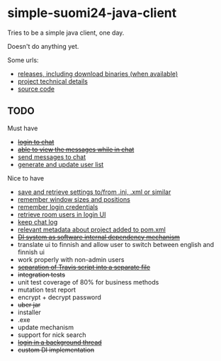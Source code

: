simple-suomi24-java-client
==========================

Tries to be a simple java client, one day.

Doesn't do anything yet.

Some urls:

 - [releases, including download binaries (when available)](https://github.com/eis/simple-suomi24-java-client/releases)
 - [project technical details](http://eis.github.io/simple-suomi24-java-client)
 - [source code](https://github.com/eis/simple-suomi24-java-client)

TODO
----

Must have

 - ~~[login to chat](https://github.com/eis/simple-suomi24-java-client/issues/1)~~
 - ~~[able to view the messages while in chat](https://github.com/eis/simple-suomi24-java-client/issues/2)~~
 - [send messages to chat](https://github.com/eis/simple-suomi24-java-client/issues/3)
 - [generate and update user list](https://github.com/eis/simple-suomi24-java-client/issues/4)

Nice to have

 - [save and retrieve settings to/from .ini, .xml or similar](https://github.com/eis/simple-suomi24-java-client/issues/5)
 - [remember window sizes and positions](https://github.com/eis/simple-suomi24-java-client/issues/6)
 - [remember login credentials](https://github.com/eis/simple-suomi24-java-client/issues/7)
 - [retrieve room users in login UI](https://github.com/eis/simple-suomi24-java-client/issues/8)
 - [keep chat log](https://github.com/eis/simple-suomi24-java-client/issues/9)
 - [relevant metadata about project added to pom.xml](https://github.com/eis/simple-suomi24-java-client/issues/10)
 - ~~[DI system as software internal dependency mechanism](https://github.com/eis/simple-suomi24-java-client/issues/11)~~
 - translate ui to finnish and allow user to switch between english and finnish ui
 - work properly with non-admin users
 - ~~[separation of Travis script into a separate file](https://github.com/eis/simple-suomi24-java-client/issues/12)~~
 - ~~integration tests~~
 - unit test coverage of 80% for business methods
 - mutation test report
 - encrypt + decrypt password
 - ~~uber jar~~
 - installer
 - .exe
 - update mechanism
 - support for nick search
 - ~~[login in a background thread](https://github.com/eis/simple-suomi24-java-client/issues/13)~~
 - ~~custom DI implementation~~

